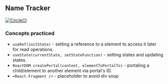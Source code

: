 ## Name Tracker
[![CircleCI](https://circleci.com/gh/yiqu/name-tracker/tree/master.svg?style=svg)](https://circleci.com/gh/yiqu/name-tracker/tree/master)

### Concepts practiced

- ```useRef(initState)``` - setting a reference to a element to access it later for read operations.
- ```useState(currentState, setStateFunction)``` - setting states and updating states.
- ```ReactDOM.createPortal(content, elementToPortalTo)``` - portaling a child/element to another element via portal's ID.
- ```<React.Fragment />``` - placeholder to avoid div soup

